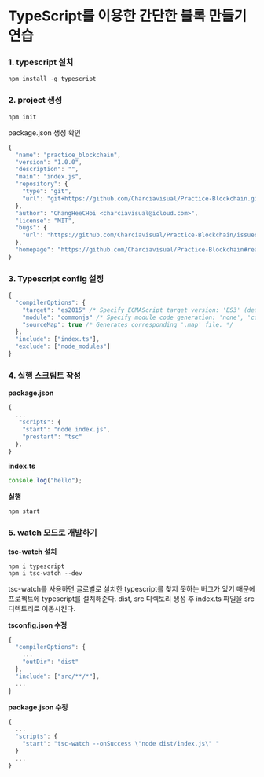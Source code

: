 # TypeScript를 이용한 간단한 블록 만들기 연습

### 1. typescript 설치

```shell
npm install -g typescript
```

### 2. project 생성

```shell
npm init
```

package.json 생성 확인

```js
{
  "name": "practice_blockchain",
  "version": "1.0.0",
  "description": "",
  "main": "index.js",
  "repository": {
    "type": "git",
    "url": "git+https://github.com/Charciavisual/Practice-Blockchain.git"
  },
  "author": "ChangHeeCHoi <charciavisual@icloud.com>",
  "license": "MIT",
  "bugs": {
    "url": "https://github.com/Charciavisual/Practice-Blockchain/issues"
  },
  "homepage": "https://github.com/Charciavisual/Practice-Blockchain#readme"
}
```

### 3. Typescript config 설정

```js
{
  "compilerOptions": {
    "target": "es2015" /* Specify ECMAScript target version: 'ES3' (default), 'ES5', 'ES2015', 'ES2016', 'ES2017', 'ES2018', 'ES2019' or 'ESNEXT'. */,
    "module": "commonjs" /* Specify module code generation: 'none', 'commonjs', 'amd', 'system', 'umd', 'es2015', or 'ESNext'. */,
    "sourceMap": true /* Generates corresponding '.map' file. */
  },
  "include": ["index.ts"],
  "exclude": ["node_modules"]
}
```

### 4. 실행 스크립트 작성

**package.json**

```js
{
  ...
   "scripts": {
    "start": "node index.js",
    "prestart": "tsc"
  },
}
```

**index.ts**

```js
console.log("hello");
```

**실행**

```shell
npm start
```

### 5. watch 모드로 개발하기

**tsc-watch 설치**

```shell
npm i typescript
npm i tsc-watch --dev
```

tsc-watch를 사용하면 글로벌로 설치한 typescript를 찾지 못하는 버그가 있기 때문에 프로젝트에 typescript를 설치해준다.
dist, src 디렉토리 생성 후 index.ts 파일을 src 디렉토리로 이동시킨다.

**tsconfig.json 수정**

```js
{
  "compilerOptions": {
    ...
    "outDir": "dist"
  },
  "include": ["src/**/*"],
  ...
}
```

**package.json 수정**

```js
{
  ...
  "scripts": {
    "start": "tsc-watch --onSuccess \"node dist/index.js\" "
  }
  ...
}
```
